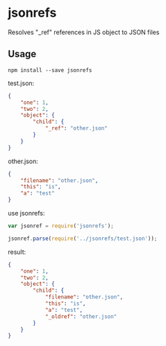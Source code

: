 # jsonrefs
Resolves "_ref" references in JS object to JSON files

## Usage
```shell
npm install --save jsonrefs
```

test.json:
```JSON
{
    "one": 1,
    "two": 2, 
    "object": {
        "child": {
            "_ref": "other.json"
        }
    }
}
```

other.json:
```JSON
{
    "filename": "other.json",
    "this": "is",
    "a": "test"
}
```

use jsonrefs:
```JavaScript
var jsonref = require('jsonrefs');

jsonref.parse(require('../jsonrefs/test.json'));
```

result:
```JSON
{ 
    "one": 1,
    "two": 2,
    "object": { 
        "child": { 
            "filename": "other.json",
            "this": "is",
            "a": "test",
            "_oldref": "other.json" 
        } 
    } 
}
```

